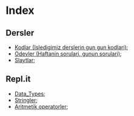 # Index
## Dersler
- [Kodlar (Isledigimiz derslerin gun gun kodlari)](https://github.com/iskmetin/JavaKursu/tree/master/src/Gunler "Gunler");
- [Odevler (Haftanin sorulari, gunun sorulari)](https://github.com/iskmetin/JavaKursu/tree/master/src/Odevler "Odevler");
- [Slaytlar](https://github.com/iskmetin/JavaKursu/tree/master/src/Slaytlar "Slaytlar");
## Repl.it
- [Data_Types](https://github.com/iskmetin/JavaKursu/tree/master/src/replit/datatypes "Data_types");
- [Stringler](https://github.com/iskmetin/JavaKursu/tree/master/src/replit/Stringler "Stringler");
- [Aritmetik operatorler](https://github.com/iskmetin/JavaKursu/tree/master/src/replit/arithmeticOperators "Aritmetik_operatorler");


